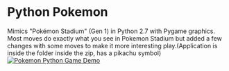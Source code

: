 # Python Pokemon
Mimics "Pokémon Stadium" (Gen 1) in Python 2.7 with Pygame graphics. Most moves do exactly what you see in Pokemon Stadium but added a few changes with some moves to make it more interesting play.(Application is inside the folder inside the zip, has a pikachu symbol)
[![Pokemon Python Game Demo](https://media.giphy.com/media/l3V0Dz06Y1DQcrDbi/giphy.gif)](https://youtu.be/H9cIapZBHog)

